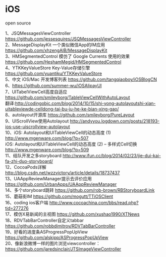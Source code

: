 iOS
===

open source


1、JSQMessagesViewController  https://github.com/jessesquires/JSQMessagesViewController
<br>
2、MessageDisplayKit 一个类似微信App的IM应用  https://github.com/xhzengAIB/MessageDisplayKit
<br>
3、HMSegmentedControl 模仿了 Google Currents 使用的效果   https://github.com/HeshamMegid/HMSegmentedControl
<br>
4、YTKKeyValueStore  Key-Value存储引擎   https://github.com/yuantiku/YTKKeyValueStore
<br>
5、中文 iOS/Mac 开发博客列表   https://github.com/tangqiaoboy/iOSBlogCN
<br>
6、https://github.com/summer-wu/iOSAlipayUI
<br>
7、UITabelViewCell高度自适应   https://github.com/smileyborg/TableViewCellWithAutoLayout 
<br>
  翻译:http://codingobjc.com/blog/2014/10/15/shi-yong-autolayoutshi-xian-uitableviewde-celldong-tai-bu-ju-he-ke-bian-xing-gao/
<br>
8、autolayout开源库  https://github.com/smileyborg/PureLayout
<br>
9、UIScrollView使用Autolayout  http://andyyou.logdown.com/posts/218193-ios-use-uiscrollview-autolayout
<br>
10、iOS: Autolayout和UITableViewCell的动态高度 (1)  http://www.mgenware.com/blog/?p=507
<br>
    iOS: Autolayout和UITableViewCell的动态高度 (2) – 多样式Cell切换   http://www.mgenware.com/blog/?p=509
<br>
11、结队开发之多storyboard  http://www.ifun.cc/blog/2014/02/23/jie-dui-kai-fa-zhi-duo-storyboard/
<br>
12、CocoaPods详解   http://blog.csdn.net/wzzvictory/article/details/18737437
<br>
13、UAAppReviewManager提示去评价应用   https://github.com/UrbanApps/UAAppReviewManager
<br>
14、多个storyboard跳转   https://github.com/rob-brown/RBStoryboardLink
<br>
15、蘑菇街IM   https://github.com/mogutt/TTiOSClient
<br>
16、coding ios客户端   http://www.cocoachina.com/bbs/read.php?tid=277276
<br>
17、模仿X易新闻的主视图  https://github.com/xushao1990/XTNews
<br>
18、RDVTabBarController自定义tabbar  https://github.com/robbdimitrov/RDVTabBarController
<br>
19、好看的进度条ASProgressPopUpView  https://github.com/alskipp/ASProgressPopUpView
<br>
20、像新浪微博一样的图片浏览viewcontroller：https://github.com/jaredsinclair/JTSImageViewController
